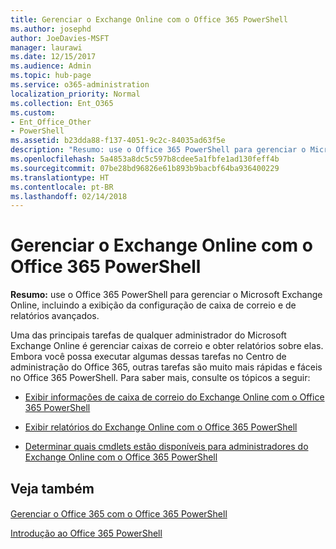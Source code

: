 ```yaml
---
title: Gerenciar o Exchange Online com o Office 365 PowerShell
ms.author: josephd
author: JoeDavies-MSFT
manager: laurawi
ms.date: 12/15/2017
ms.audience: Admin
ms.topic: hub-page
ms.service: o365-administration
localization_priority: Normal
ms.collection: Ent_O365
ms.custom:
- Ent_Office_Other
- PowerShell
ms.assetid: b23dda88-f137-4051-9c2c-84035ad63f5e
description: "Resumo: use o Office 365 PowerShell para gerenciar o Microsoft Exchange Online, incluindo a exibição da configuração de caixa de correio e de relatórios avançados."
ms.openlocfilehash: 5a4853a8dc5c597b8cdee5a1fbfe1ad130feff4b
ms.sourcegitcommit: 07be28bd96826e61b893b9bacbf64ba936400229
ms.translationtype: HT
ms.contentlocale: pt-BR
ms.lasthandoff: 02/14/2018
---
```

# <a name="manage-exchange-online-with-office-365-powershell"></a>Gerenciar o Exchange Online com o Office 365 PowerShell

 **Resumo:** use o Office 365 PowerShell para gerenciar o Microsoft Exchange Online, incluindo a exibição da configuração de caixa de correio e de relatórios avançados.
  
Uma das principais tarefas de qualquer administrador do Microsoft Exchange Online é gerenciar caixas de correio e obter relatórios sobre elas. Embora você possa executar algumas dessas tarefas no Centro de administração do Office 365, outras tarefas são muito mais rápidas e fáceis no Office 365 PowerShell. Para saber mais, consulte os tópicos a seguir:
  
- [Exibir informações de caixa de correio do Exchange Online com o Office 365 PowerShell](https://technet.microsoft.com/pt-BR/library/mt771881%28v=exchg.160%29.aspx)
    
- [Exibir relatórios do Exchange Online com o Office 365 PowerShell](https://technet.microsoft.com/pt-BR/library/mt771882%28v=exchg.160%29.aspx)
    
- [Determinar quais cmdlets estão disponíveis para administradores do Exchange Online com o Office 365 PowerShell](https://technet.microsoft.com/pt-BR/library/mt771883%28v=exchg.160%29.aspx)
    
## <a name="see-also"></a>Veja também

#### 

[Gerenciar o Office 365 com o Office 365 PowerShell](manage-office-365-with-office-365-powershell.md)
  
[Introdução ao Office 365 PowerShell](getting-started-with-office-365-powershell.md)

